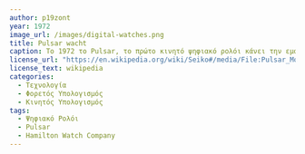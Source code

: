 ```yaml
---
author: p19zont
year: 1972
image_url: /images/digital-watches.png
title: Pulsar wacht 
caption: To 1972 το Pulsar, το πρώτο κινητό ψηφιακό ρολόι κάνει την εμφάνιση του από την εταιρία Hamilton Watch Company. Ήταν το Πρώτο ρολόι που μπορούσε ο χρήστης του να προγραμματίσει την μνήμη του, στην οποία μπορούσαν να αποθηκευτούν 24 ψηφία. Αργότερα το 1978 έγινε πιο διάσημο όταν αγοράστηκε απο την Seiko. Μεχρι σημερα έχουμε δει τεράστια εξέλιξη σε αυτό, με τεχνολογίες όπως οθονη αφης, συνδεση με το κινητό με την χρηση bluetooth ενώ στη συνέχεια δημιουργήθηκαν εφαρμογές για ανταλλαγή και αποθήκευση πληροφοριών.
license_url: "https://en.wikipedia.org/wiki/Seiko#/media/File:Pulsar_Montre_4.JPG"
license_text: wikipedia
categories:
  - Τεχνολογία
  - Φορετός Υπολογισμός
  - Κινητός Υπολογισμός
tags:
  - Ψηφιακό Ρολόι 
  - Pulsar
  - Hamilton Watch Company
---
```

